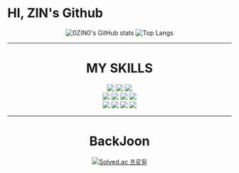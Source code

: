 <h1>
HI, ZIN's Github
</h1>
<div align="center">
  
![0ZIN0's GitHub stats](https://github-readme-stats.vercel.app/api?username=0ZIN0&theme=dracula&show_icons=true)
![Top Langs](https://github-readme-stats.vercel.app/api/top-langs/?username=0ZIN0&theme=dracula)
</div>
<hr>
<div align="center">
<h1>
MY SKILLS  
</h1>
<img src="https://img.shields.io/badge/JAVA-007396?style=for-the-badge&logo=Java&logoColor=white">
<img src="https://img.shields.io/badge/Eclipse-2C2255?style=for-the-badge&logo=Eclipse%20IDE&logoColor=white">
<img src="https://img.shields.io/badge/Spring-6DB33F?style=for-the-badge&logo=spring&logoColor=white">
<br>
<img src="https://img.shields.io/badge/JavaScript-F7DF1E?style=for-the-badge&logo=JavaScript&logoColor=white">
<img src="https://img.shields.io/badge/jQuery-0769AD?style=for-the-badge&logo=jQuery&logoColor=white">
<img src="https://img.shields.io/badge/HTML5-E34F26?style=for-the-badge&logo=HTML5&logoColor=white">
<img src="https://img.shields.io/badge/CSS3-1572B6?style=for-the-badge&logo=CSS3&logoColor=white">
<br>
<img src="https://img.shields.io/badge/Oracle-F80000?style=for-the-badge&logo=Oracle&logoColor=white">
<img src="https://img.shields.io/badge/Linux-FCC624?style=for-the-badge&logo=Linux&logoColor=white">
<img src="https://img.shields.io/badge/aws-232F3E?style=for-the-badge&logo=aws&logoColor=white">
<img src="https://img.shields.io/badge/github-181717?style=for-the-badge&logo=github&logoColor=white">  
</div>
<hr>

<div align="center">
<h1>
BackJoon  
</h1>
  
[![Solved.ac
프로필](http://mazassumnida.wtf/api/generate_badge?boj=qwerty431)](https://solved.ac/qwerty431)  
</div>
